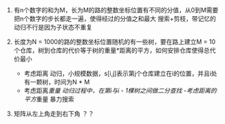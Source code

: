 1. 有n个数字的和为M，长为M的路的整数坐标位置有不同的分值，从0到M需要把n个数字的步长都走一遍，使得经过的分值之和最大
	搜索+剪枝，带记忆的动归不行是因为子状态不重复

2. 长度为N = 1000的路的整数坐标位置随机的有一些树，要在路上建立M = 10个仓库，树到仓库的代价等于树的重量*距离的平方，如何安排仓库使得总代价最小
	- 考虑距离
	动归，小规模数据，s[i,j]表示第j个仓库建立在i的位置，并且i处有一颗树，时间为N * M
	- 考虑距离*重量
	动归过程中，在第i与i - 1棵树之间做二分查找
	-考虑距离的平方*重量
	暴力搜索

3. 矩阵从左上角走到右下角
	？？
